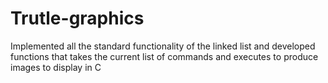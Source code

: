 # Trutle-graphics

Implemented all the standard functionality of the linked list and developed functions that takes the current list of commands and executes to produce images to display in C
